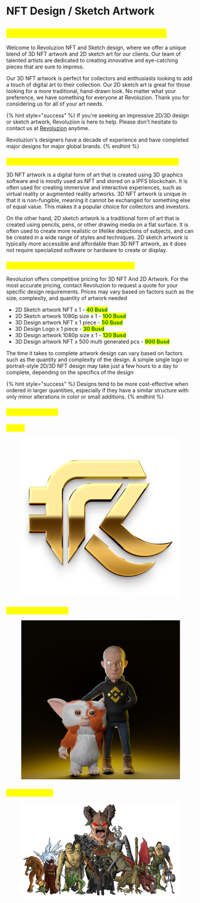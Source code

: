 # NFT Design / Sketch Artwork

## <mark style="color:yellow;">NFT Design / Sketch Artwork Introduction</mark>

Welcome to Revoluzion NFT and Sketch design, where we offer a unique blend of 3D NFT artwork and 2D sketch art for our clients. Our team of talented artists are dedicated to creating innovative and eye-catching pieces that are sure to impress.

Our 3D NFT artwork is perfect for collectors and enthusiasts looking to add a touch of digital art to their collection. Our 2D sketch art is great for those looking for a more traditional, hand-drawn look. No matter what your preference, we have something for everyone at Revoluzion. Thank you for considering us for all of your art needs.

{% hint style="success" %}
If you're seeking an impressive 2D/3D design or sketch artwork, Revoluzion is here to help. Please don't hesitate to contact us at [Revoluzion](https://t.me/revoluziontoken) anytime.

Revoluzion's designers have a decade of experience and have completed major designs for major global brands.
{% endhint %}

### <mark style="color:yellow;">What Is The Difference Between 3D NFT And 2D Artwork?</mark>

3D NFT artwork is a digital form of art that is created using 3D graphics software and is mostly used as NFT and stored on a IPFS blockchain. It is often used for creating immersive and interactive experiences, such as virtual reality or augmented reality artworks. 3D NFT artwork is unique in that it is non-fungible, meaning it cannot be exchanged for something else of equal value. This makes it a popular choice for collectors and investors.

On the other hand, 2D sketch artwork is a traditional form of art that is created using pencils, pens, or other drawing media on a flat surface. It is often used to create more realistic or lifelike depictions of subjects, and can be created in a wide range of styles and techniques. 2D sketch artwork is typically more accessible and affordable than 3D NFT artwork, as it does not require specialized software or hardware to create or display.

### <mark style="color:yellow;">3D NFT And 2D Artwork Rate & Time Frame</mark>

Revoluzion offers competitive pricing for 3D NFT And 2D Artwork. For the most accurate pricing, contact Revoluzion to request a quote for your specific design requirements. Prices may vary based on factors such as the size, complexity, and quantity of artwork needed

* 2D Sketch artwork NFT x 1 - <mark style="color:green;">**40 Busd**</mark>
* 2D Sketch artwork 1080p size x 1 - <mark style="color:green;">**100 Busd**</mark>
* 3D Design artwork NFT x 1 piece - <mark style="color:green;">**50 Busd**</mark>
* 3D Design Logo x 1 piece - <mark style="color:green;">**30 Busd**</mark>
* 3D Design artwork 1080p size x 1 - <mark style="color:green;">**120 Busd**</mark>
* 3D Design artwork NFT x 500 multi generated pcs - <mark style="color:green;">**900 Busd**</mark>

The time it takes to complete artwork design can vary based on factors such as the quantity and complexity of the design. A simple single logo or portrait-style 2D/3D NFT design may take just a few hours to a day to complete, depending on the specifics of the design

{% hint style="success" %}
Designs tend to be more cost-effective when ordered in larger quantities, especially if they have a similar structure with only minor alterations in color or small additions.
{% endhint %}

### <mark style="color:yellow;">Sample Artworks</mark>

### <mark style="color:yellow;">Logos</mark>

<figure><img src="../.gitbook/assets/RevoluzionLogo.png" alt=""><figcaption></figcaption></figure>

### <mark style="color:yellow;">Sample NFT Artwork</mark>

<figure><img src="../.gitbook/assets/photo_2022-12-12_23-19-59.jpg" alt=""><figcaption></figcaption></figure>

### <mark style="color:yellow;">Sketch Artwork</mark>

<figure><img src="../.gitbook/assets/apocpromo.png" alt=""><figcaption></figcaption></figure>
